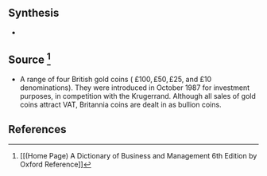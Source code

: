 ## Synthesis
- 
## Source [^1]
- A range of four British gold coins ( $£ 100, £ 50, £ 25$, and $£ 10$ denominations). They were introduced in October 1987 for investment purposes, in competition with the Krugerrand. Although all sales of gold coins attract VAT, Britannia coins are dealt in as bullion coins.
## References

[^1]: [[(Home Page) A Dictionary of Business and Management 6th Edition by Oxford Reference]]